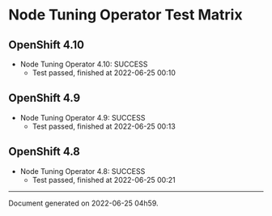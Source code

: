 
Node Tuning Operator Test Matrix
================================

OpenShift 4.10
--------------



* Node Tuning Operator 4.10: SUCCESS
  - Test passed, finished at 2022-06-25 00:10






OpenShift 4.9
-------------



* Node Tuning Operator 4.9: SUCCESS
  - Test passed, finished at 2022-06-25 00:13






OpenShift 4.8
-------------



* Node Tuning Operator 4.8: SUCCESS
  - Test passed, finished at 2022-06-25 00:21






---
Document generated on 2022-06-25 04h59.
